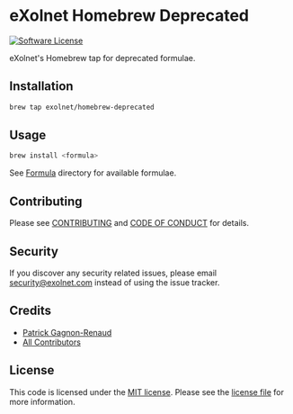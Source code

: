 # eXolnet Homebrew Deprecated

[![Software License](https://img.shields.io/badge/license-MIT-8469ad.svg?style=flat-square)](LICENSE)

eXolnet's Homebrew tap for deprecated formulae.

## Installation

```bash
brew tap exolnet/homebrew-deprecated
```

## Usage

```bash
brew install <formula>
```

See [Formula](Formula) directory for available formulae.

## Contributing

Please see [CONTRIBUTING](CONTRIBUTING.md) and [CODE OF CONDUCT](CODE_OF_CONDUCT.md) for details.

## Security

If you discover any security related issues, please email security@exolnet.com instead of using the issue tracker.

## Credits

- [Patrick Gagnon-Renaud](https://github.com/pgrenaud)
- [All Contributors](../../contributors)

## License

This code is licensed under the [MIT license](http://choosealicense.com/licenses/mit/).
Please see the [license file](LICENSE) for more information.
